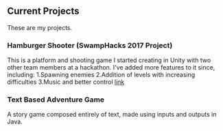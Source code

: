 ## Current Projects

These are my projects. 

### Hamburger Shooter (SwampHacks 2017 Project)

This is a platform and shooting game I started creating in Unity with two other team members at a hackathon.
I've added more features to it since, including:
1.Spawning enemies
2.Addition of levels with increasing difficulties
3.Music and better control
[link](https://www.dropbox.com/sh/u63mij923gul8gz/AADnOgSDfew2SLMqmP0jVvVja?dl=0)

### Text Based Adventure Game 

A story game composed entirely of text, made using inputs and outputs in Java.



